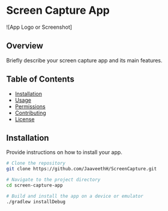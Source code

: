# Screen Capture App

![App Logo or Screenshot]

## Overview

Briefly describe your screen capture app and its main features.

## Table of Contents

- [Installation](#installation)
- [Usage](#usage)
- [Permissions](#permissions)
- [Contributing](#contributing)
- [License](#license)

## Installation

Provide instructions on how to install your app.

```bash
# Clone the repository
git clone https://github.com/JaaveethH/ScreenCapture.git

# Navigate to the project directory
cd screen-capture-app

# Build and install the app on a device or emulator
./gradlew installDebug
